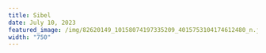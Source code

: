 ```yaml
---
title: Sibel
date: July 10, 2023
featured_image: /img/82620149_10158074197335209_4015753104174612480_n.jpg
width: "750"
---
```

